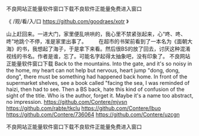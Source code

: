 
不良网站正能量软件窗口下载不良软件正能量免费进入窗口




《 /观/看/入/口  https://github.com/goodraes/xotr 》




山上赶回来。一进大门，家里便乱哄哄的，我心里不禁紧张起来，心“咚、咚、咚”地跳个不停，准是家里出事了。
　　在超市的书架前看到了一本名为《面朝大海》的书，我想起了海子，于是拿下来看。然后很BS的放了回去，讨厌这种混淆视线的书名。作者是谁，忘了。可能名字起得太抽象吧，没有印象了。
不良网站正能量软件窗口下载
Back to the mountains.
Into the gate, and it's so noisy in the home, my heart can not help but nervous, heart jump "dong, dong, dong", there must be something had happened back home.
In front of the supermarket shelves, see a book called "facing the sea, I was reminded of haizi, then had to see.
Then a BS back, hate this kind of confusion of the sight of the title.
Who is the author, forget it.
Maybe it's a name too abstract, no impression.
https://github.com/Contere/mjvsn
https://github.com/rabte/tkclu
https://github.com/Contere/lbuo
https://github.com/Contere/736064
https://github.com/Contere/uzcgn





不良网站正能量软件窗口下载不良软件正能量免费进入窗口
